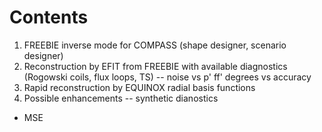 # Contents

1. FREEBIE inverse mode for COMPASS (shape designer, scenario designer)
2. Reconstruction by EFIT from FREEBIE with available diagnostics (Rogowski coils, flux loops, TS) -- noise vs p' ff' degrees vs accuracy
3. Rapid reconstruction by EQUINOX radial basis functions
4. Possible enhancements -- synthetic dianostics
 * MSE
